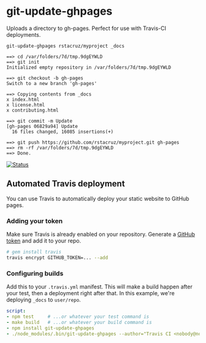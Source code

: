 # git-update-ghpages

Uploads a directory to gh-pages. Perfect for use with Travis-CI deployments.

```
git-update-ghpages rstacruz/myproject _docs
```

```
==> cd /var/folders/7d/tmp.9dgEYWLD
==> git init
Initialized empty repository in /var/folders/7d/tmp.9dgEYWLD

==> git checkout -b gh-pages
Switch to a new branch 'gh-pages'

==> Copying contents from _docs
x index.html
x license.html
x contributing.html

==> git commit -m Update
[gh-pages 06829a94] Update
  16 files changed, 16085 insertions(+)

==> git push https://github.com/rstacruz/myproject.git gh-pages
==> rm -rf /var/folders/7d/tmp.9dgEYWLD
==> Done.
```

[![Status](https://travis-ci.org/rstacruz/git-update-ghpages.svg?branch=master)](https://travis-ci.org/rstacruz/git-update-ghpages "See test builds")

## Automated Travis deployment

You can use Travis to automatically deploy your static website to GitHub pages.

### Adding your token

Make sure Travis is already enabled on your repository. Generate a [GitHub token](https://github.com/settings/tokens/new) and add it to your repo.

```sh
# gem install travis
travis encrypt GITHUB_TOKEN=... --add
```

### Configuring builds

Add this to your `.travis.yml` manifest. This will make a build happen after your test, then a deployment right after that. In this example, we're deploying `_docs` to `user/repo`.

```yaml
script:
- npm test     # ...or whatever your test command is
- make build   # ...or whatever your build command is
- npm install git-update-ghpages
- ./node_modules/.bin/git-update-ghpages --author="Travis CI <nobody@nobody.org>" user/repo _docs
```
